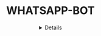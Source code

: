 <div align="center">
 
# WHATSAPP-BOT
<details>



## Comandos

| Sticker Creator |                           |
| :-----------: | :--------------------------------: |
|       ✅       | #sticker // mande uma foto        |
|       ✅       | #stickergif // mande um video                    |
|       ✅       | #ig // link                      |
|       ✅       | #cassino |


| Grup Only  |                                          |
| :------------: | :---------------------------------------------: |
|       ✅        |   #kick @membro                  |
|       ✅        |   #promote @membro                   |
|       ✅        |   #demote @membro                |



## Começando

Este projeto requer NodeJS.

### Install
Clone this project

```bash
> git clone https://github.com/Hypyekkkkk/hypex.git
> cd hypex
```

Instale as dependências:

```bash
> npm install
```

### Usage
1. execute o bot do Whatsapp

```bash
> npm start
> Escaneie o QR Para Conectar O Bot No Whatsapp
```
```
